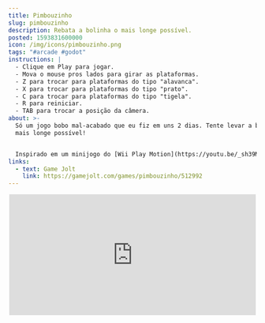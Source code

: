 ```yaml
---
title: Pimbouzinho
slug: pimbouzinho
description: Rebata a bolinha o mais longe possível.
posted: 1593831600000
icon: /img/icons/pimbouzinho.png
tags: "#arcade #godot"
instructions: |
  - Clique em Play para jogar.
  - Mova o mouse pros lados para girar as plataformas.
  - Z para trocar para plataformas do tipo "alavanca".
  - X para trocar para plataformas do tipo "prato".
  - C para trocar para plataformas do tipo "tigela".
  - R para reiniciar.
  - TAB para trocar a posição da câmera.
about: >-
  Só um jogo bobo mal-acabado que eu fiz em uns 2 dias. Tente levar a bolinha o
  mais longe possível!


  Inspirado em um minijogo do [Wii Play Motion](https://youtu.be/_sh39MLV7MQ?t=460).
links:
  - text: Game Jolt
    link: https://gamejolt.com/games/pimbouzinho/512992
---
```


<div style="width: 100%; display: flex; justify-content: center;">
  <iframe src="https://widgets.gamejolt.com/package/v1?key=ZjAVUrh9" frameborder="0" width="500" height="245"></iframe>
</div>

